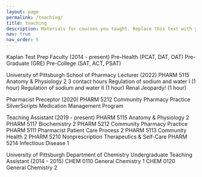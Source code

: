 ```yaml
---
layout: page
permalink: /teaching/
title: teaching
description: Materials for courses you taught. Replace this text with your description.
nav: true
nav_order: 5
---
```


Kaplan Test Prep
Faculty (2014 - present)
Pre-Health (PCAT, DAT, OAT)
Pre-Graduate (GRE)
Pre-College (SAT, ACT, PSAT) 

University of Pittsburgh School of Pharmacy
Lecturer (2022)
PHARM 5115 Anatomy & Physiology 2
3 contact hours
Regulation of sodium and water I (1 hour)
Regulation of sodium and water II (1 hour)
Renal Jeopardy! (1 hour)

Pharmacist Preceptor (2020)
PHARM 5212 Community Pharmacy Practice
SilverScripts Medication Management Program 

Teaching Assistant (2019 - present)
PHARM 5115 Anatomy & Physiology 2
PHARM 5117 Biochemistry 2
PHARM 5212 Community Pharmacy Practice
PHARM 5111 Pharmacist Patient Care Process 2
PHARM 5113 Community Health 2
PHARM 5210 Nonprescription Therapeutics & Self-Care
PHARM 5214 Infectious Disease 1

University of Pittsburgh Department of Chemistry
Undergraduate Teaching Assistant (2014 - 2015)
CHEM 0110 General Chemistry 1
CHEM 0120 General Chemistry 2 
